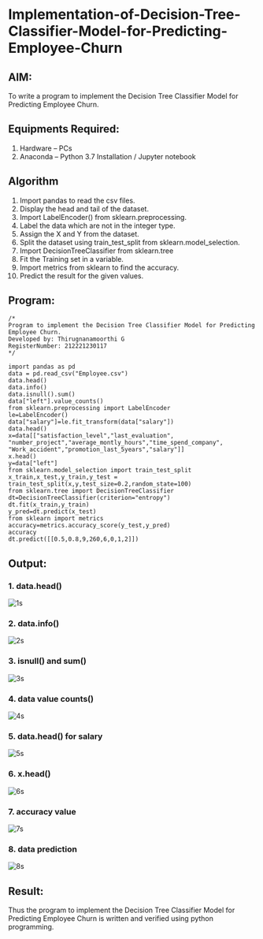 # Implementation-of-Decision-Tree-Classifier-Model-for-Predicting-Employee-Churn

## AIM:
To write a program to implement the Decision Tree Classifier Model for Predicting Employee Churn.

## Equipments Required:
1. Hardware – PCs
2. Anaconda – Python 3.7 Installation / Jupyter notebook

## Algorithm
1. Import pandas to read the csv files.
2. Display the head and tail of the dataset.
3. Import LabelEncoder() from sklearn.preprocessing.
4. Label the data which are not in the integer type.
5. Assign the X and Y from the dataset.
6. Split the dataset using train_test_split from sklearn.model_selection.
7. Import DecisionTreeClassifier from sklearn.tree
8. Fit the Training set in a variable.
9. Import metrics from sklearn to find the accuracy.
10. Predict the result for the given values.

## Program:
```
/*
Program to implement the Decision Tree Classifier Model for Predicting Employee Churn.
Developed by: Thirugnanamoorthi G
RegisterNumber: 212221230117
*/
```
```
import pandas as pd
data = pd.read_csv("Employee.csv")
data.head()
data.info()
data.isnull().sum()
data["left"].value_counts()
from sklearn.preprocessing import LabelEncoder
le=LabelEncoder()
data["salary"]=le.fit_transform(data["salary"])
data.head()
x=data[["satisfaction_level","last_evaluation",
"number_project","average_montly_hours","time_spend_company",
"Work_accident","promotion_last_5years","salary"]]
x.head()
y=data["left"]
from sklearn.model_selection import train_test_split
x_train,x_test,y_train,y_test = train_test_split(x,y,test_size=0.2,random_state=100)
from sklearn.tree import DecisionTreeClassifier
dt=DecisionTreeClassifier(criterion="entropy")
dt.fit(x_train,y_train)
y_pred=dt.predict(x_test)
from sklearn import metrics
accuracy=metrics.accuracy_score(y_test,y_pred)
accuracy
dt.predict([[0.5,0.8,9,260,6,0,1,2]])
```

## Output:
### 1. data.head()
![1s](https://github.com/souvik798/Implementation-of-Decision-Tree-Classifier-Model-for-Predicting-Employee-Churn/assets/94752764/babc371b-75c8-4bc2-9501-b767ae2dc431)

### 2. data.info()

![2s](https://github.com/souvik798/Implementation-of-Decision-Tree-Classifier-Model-for-Predicting-Employee-Churn/assets/94752764/b875dc3d-db60-44b7-bfb3-b6c9c019f900)

### 3. isnull() and sum()
![3s](https://github.com/souvik798/Implementation-of-Decision-Tree-Classifier-Model-for-Predicting-Employee-Churn/assets/94752764/f959b1b1-c5b6-488b-8744-b6cc8a2391de)


### 4. data value counts()
![4s](https://github.com/souvik798/Implementation-of-Decision-Tree-Classifier-Model-for-Predicting-Employee-Churn/assets/94752764/80401c3b-b5c7-4961-919c-f2a5724947de)


### 5. data.head() for salary
![5s](https://github.com/souvik798/Implementation-of-Decision-Tree-Classifier-Model-for-Predicting-Employee-Churn/assets/94752764/2f76aeab-a242-4c74-9b90-3e1090266c05)


### 6. x.head()
![6s](https://github.com/souvik798/Implementation-of-Decision-Tree-Classifier-Model-for-Predicting-Employee-Churn/assets/94752764/716cd0bd-1482-4e3f-9222-a245eadd9918)


### 7. accuracy value
![7s](https://github.com/souvik798/Implementation-of-Decision-Tree-Classifier-Model-for-Predicting-Employee-Churn/assets/94752764/415e3fc9-d74b-42cf-96a8-e0fe36333877)


### 8. data prediction
![8s](https://github.com/souvik798/Implementation-of-Decision-Tree-Classifier-Model-for-Predicting-Employee-Churn/assets/94752764/455baab0-865d-424c-9e47-5df051857bc9)


## Result:
Thus the program to implement the  Decision Tree Classifier Model for Predicting Employee Churn is written and verified using python programming.
